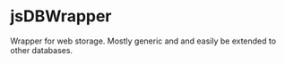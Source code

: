 # jsDBWrapper
Wrapper for web storage. Mostly generic and and easily be extended to other databases.
